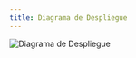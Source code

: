 ```yaml
---
title: Diagrama de Despliegue
---
```


![Diagrama de Despliegue](/docs/diagramas/diagrama-despliegue.png)
